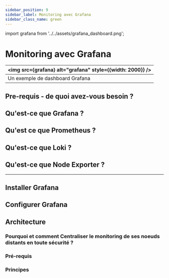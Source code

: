 ```yaml
---
sidebar_position: 9
sidebar_label: Monitoring avec Grafana
sidebar_class_name: green
---
```

import grafana from '../../assets/grafana_dashboard.png';

# Monitoring avec Grafana  
| <img src={grafana} alt="grafana" style={{width: 2000}} /> | 
| -- |
| Un exemple de dashboard Grafana | 

## Pre-requis - de quoi avez-vous besoin ?

## Qu'est-ce que Grafana ?

## Qu'est ce que Prometheus ?

## Qu'est-ce que Loki ?

## Qu'est-ce que Node Exporter ?

* * *
## Installer Grafana

## Configurer Grafana

## Architecture
### Pourquoi et comment Centraliser le monitoring de ses noeuds distants en toute sécurité ?

### Pré-requis

### Principes
